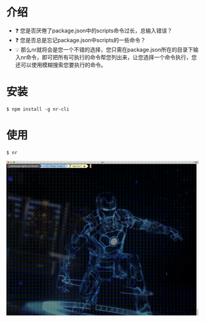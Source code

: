 # 介绍
* ❓ 您是否厌倦了package.json中的scripts命令过长，总输入错误？
* ❓ 您是否总是忘记package.json中scripts的一些命令？
* 💡 那么nr就将会是您一个不错的选择，您只需在package.json所在的目录下输入nr命令，即可把所有可执行的命令帮您列出来，让您选择一个命令执行，您还可以使用模糊搜索您要执行的命令。

# 安装
```
$ npm install -g nr-cli
```

# 使用
```
$ nr
```
![01](https://raw.githubusercontent.com/Jameswain/nr/master/docs/nr-search.gif)
